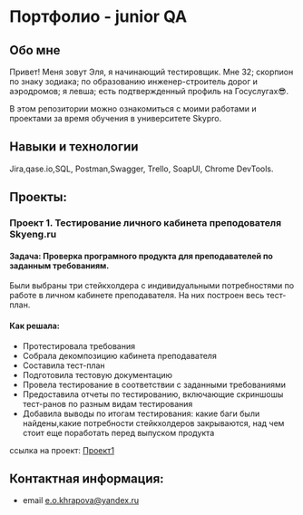 # Портфолио - junior QA

## Обо мне
Привет! Меня зовут Эля, я начинающий тестировщик. Мне 32; скорпион по знаку зодиака; по образованию инженер-строитель дорог и аэродромов;  я левша; есть подтвержденный профиль на Госуслугах😎. 

В этом репозитории можно ознакомиться с моими работами и проектами за время обучения в университете Skypro.

## Навыки и технологии
Jira,qase.io,SQL, Postman,Swagger, Trello,
SoapUI, Chrome DevTools.

## Проекты: 
### Проект 1. Тестирование личного кабинета преподователя Skyeng.ru
#### Задача: Проверка програмного продукта для преподавателей по заданным требованиям. 
Были выбраны три стейкхолдера с индивидуальными потребностями по работе в личном кабинете преподавателя. На них построен весь тест-план. 
#### Как решала: 
- Протестировала требования
- Собрала декомпозицию кабинета преподавателя
- Составила тест-план
- Подготовила тестовую документацию 
- Провела тестирование в соответствии с заданными требованиями
- Предоставила отчеты по тестированию, включающие скриншошы тест-ранов по разным видам тестирования
- Добавила выводы по итогам тестирования: какие баги были найдены,какие потребности стейкхолдеров закрываются, над чем стоит еще поработать перед выпуском продукта

ссылка на проект: [Проект1](https://www.notion.so/1-Skyeng-ru-dc6849fe3b104589a403f440be180841?pvs=12)

## Контактная информация: 
- email e.o.khrapova@yandex.ru






